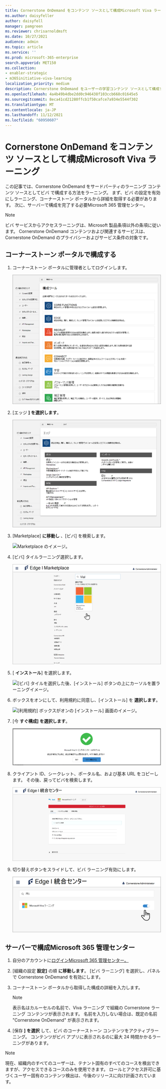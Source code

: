 ```yaml
---
title: Cornerstone OnDemand をコンテンツ ソースとして構成Microsoft Viva ラーニング
ms.author: daisyfeller
author: daisyfell
manager: pamgreen
ms.reviewer: chrisarnoldmsft
ms.date: 10/27/2021
audience: admin
ms.topic: article
ms.service: ''
ms.prod: microsoft-365-enterprise
search.appverid: MET150
ms.collection:
- enabler-strategic
- m365initiative-viva-learning
localization_priority: medium
description: Cornerstone OnDemand をユーザーの学習コンテンツ ソースとして構成するMicrosoft Viva ラーニング。
ms.openlocfilehash: 4a4b49b4dbe2dd0c946438f103ccb668c01645e5
ms.sourcegitcommit: 8eca41cd21280ffcb1f50cafce7a934e5544f302
ms.translationtype: MT
ms.contentlocale: ja-JP
ms.lasthandoff: 11/12/2021
ms.locfileid: "60950607"
---
```

# <a name="configure-cornerstone-ondemand-as-a-content-source-for-microsoft-viva-learning"></a>Cornerstone OnDemand をコンテンツ ソースとして構成Microsoft Viva ラーニング

この記事では、Cornerstone OnDemand をサードパーティのラーニング コンテンツ ソースとしてビバ で構成する方法をラーニング。 まず、ビバ の設定を有効にしラーニング、コーナーストーン ポータルから詳細を取得する必要があります。 次に、サーバーで構成を完了する必要Microsoft 365 管理センター。

>[!NOTE]
>ビバ サービスからアクセスラーニングは、Microsoft 製品条項以外の条項に従います。 Cornerstone OnDemand コンテンツおよび関連するサービスは、Cornerstone OnDemand のプライバシーおよびサービス条件の対象です。

## <a name="configure-in-your-cornerstone-portal"></a>コーナーストーン ポータルで構成する

1. コーナーストーン ポータルに管理者としてログインします。

    ![コーナーストーン ポータルのイメージ。](../media/learning/csod-1.png)

2. [エッジ **] を選択します**。

    ![エッジ ウィンドウのイメージ。](../media/learning/csod-2.png)

3. [Marketplace] **に移動し** 、[ビバ] を検索します。

    ![Marketplace のイメージ。](../media/learning/csod-3.png)

4. [ビバ] タイルラーニング選択します。

    ![Marketplace の [ビバ] タイルの上ラーニングカーソルのイメージ。](../media/learning/csod-4.png)

5. [ **インストール**] を選択します。

    ![[ビバ] タイルを選択した後、[インストール] ボタンの上にカーソルを置ラーニングイメージ。](../media/learning/csod-5.png)

6. ボックスをオンにして、利用規約に同意し、[インストール] を **選択します**。

    ![[利用規約] ボックスがオンの [インストール] 画面のイメージ。](../media/learning/csod-6.png)

7. [今 **すぐ構成] を選択します**。

    ![右側に [今すぐ構成] と表示されるボタンと、左側の [後で] というボタンが表示されたインストール ポップアップのイメージ。](../media/learning/csod-7.png)

8. クライアント ID、シークレット、ポータル名、および基本 URL をコピーします。 その後、戻ってビバを検索します。

    ![クライアント ID、クライアント シークレット、ポータル名、および基本 URL を見つける構成画面のイメージ。](../media/learning/csod-8.png)

9. 切り替えボタンをスライドして、ビバ ラーニング有効にします。

    ![ビバの画像ラーニングオンの位置に切り替え可能です。](../media/learning/csod-10.png)

## <a name="configure-in-your-microsoft-365-admin-center"></a>サーバーで構成Microsoft 365 管理センター

1. 自分のアカウントに[ログインMicrosoft 365 管理センター。](https://admin.microsoft.com)
2. [組織の設定 **設定]** の順 **に移動します**。 [ビバ ラーニング] を選択し、パネルで Cornerstone OnDemand を有効にします。
3. コーナーストーン ポータルから取得した構成の詳細を入力します。

    >[!NOTE]
    >表示名はカルーセルの名前で、Viva ラーニング で組織の Cornerstone ラーニング コンテンツが表示されます。 名前を入力しない場合は、既定の名前 "Cornerstone OnDemand" が表示されます。

4. [保存 **] を選択** して、ビバ のコーナーストーン コンテンツをアクティブラーニング。 コンテンツがビバ アプリに表示されるのに最大 24 時間かかるラーニングがあります。

>[!NOTE]
>現在、組織内のすべてのユーザーは、テナント固有のすべてのコースを検出できますが、アクセスできるコースのみを使用できます。 ロールとアクセス許可に基づくユーザー固有のコンテンツ検出は、今後のリリースに向け計画されています。
